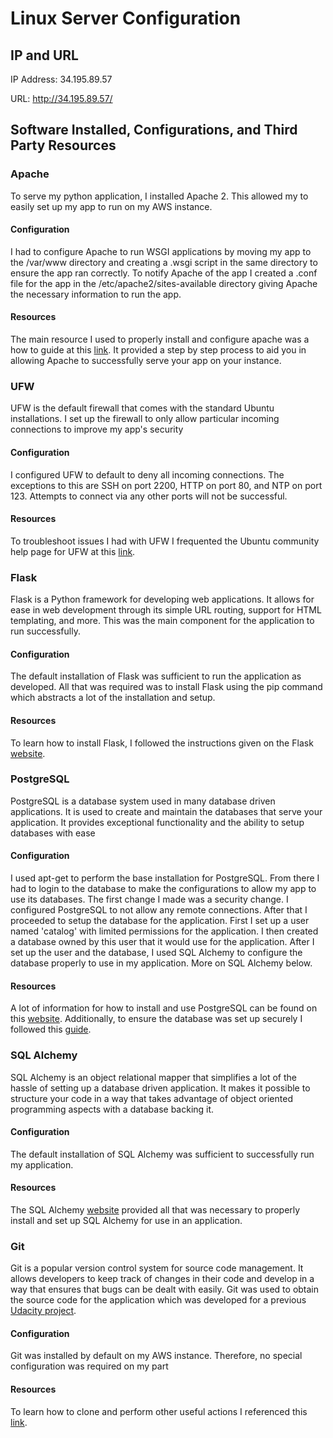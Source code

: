 # Linux Server Configuration

## IP and URL
IP Address: 34.195.89.57

URL: http://34.195.89.57/

## Software Installed, Configurations, and Third Party Resources

### Apache
To serve my python application, I installed Apache 2. This allowed my to easily set up my app to run on my AWS instance. 

#### Configuration
I had to configure Apache to run WSGI applications by moving my app to the /var/www directory and creating a .wsgi script in the
same directory to ensure the app ran correctly. To notify Apache of the app I created a .conf file for the app in the 
/etc/apache2/sites-available directory giving Apache the necessary information to run the app.  

#### Resources
The main resource I used to properly install and configure apache was a how to guide at this [link](https://www.digitalocean.com/community/tutorials/how-to-deploy-a-flask-application-on-an-ubuntu-vps). It provided a step by
step process to aid you in allowing Apache to successfully serve your app on your instance. 


### UFW
UFW is the default firewall that comes with the standard Ubuntu installations. I set up the firewall to only allow particular incoming 
connections to improve my app's security

#### Configuration
I configured UFW to default to deny all incoming connections. The exceptions to this are SSH on port 2200, HTTP on port 80, and NTP on 
port 123. Attempts to connect via any other ports will not be successful. 

#### Resources
To troubleshoot issues I had with UFW I frequented the Ubuntu community help page for UFW at this [link](https://help.ubuntu.com/community/UFW).


### Flask
Flask is a Python framework for developing web applications. It allows for ease in web development through its simple URL routing, 
support for HTML templating, and more. This was the main component for the application to run successfully.

#### Configuration
The default installation of Flask was sufficient to run the application as developed. All that was required was to install Flask using 
the pip command which abstracts a lot of the installation and setup. 

#### Resources
To learn how to install Flask, I followed the instructions given on the Flask [website](http://flask.pocoo.org/).


### PostgreSQL
PostgreSQL is a database system used in many database driven applications. It is used to create and maintain the databases that serve
your application. It provides exceptional functionality and the ability to setup databases with ease

#### Configuration
I used apt-get to perform the base installation for PostgreSQL. From there I had to login to the database to make the configurations to 
allow my app to use its databases. The first change I made was a security change. I configured PostgreSQL to not allow any remote 
connections. After that I proceeded to setup the database for the application. First I set up a user named 'catalog' with limited 
permissions for the application. I then created a database owned by this user that it would use for the application. After I set up the 
user and the database, I used SQL Alchemy to configure the database properly to use in my application. More on SQL Alchemy below.

#### Resources
A lot of information for how to install and use PostgreSQL can be found on this [website](https://www.postgresql.org/). Additionally, 
to ensure the database was set up securely I followed this [guide](https://www.digitalocean.com/community/tutorials/how-to-secure-postgresql-on-an-ubuntu-vps).


### SQL Alchemy
SQL Alchemy is an object relational mapper that simplifies a lot of the hassle of setting up a database driven application. It makes
it possible to structure your code in a way that takes advantage of object oriented programming aspects with a database backing it.

#### Configuration
The default installation of SQL Alchemy was sufficient to successfully run my application. 

#### Resources
The SQL Alchemy [website](https://www.sqlalchemy.org/) provided all that was necessary to properly install and set up SQL Alchemy for
use in an application. 


### Git
Git is a popular version control system for source code management. It allows developers to keep track of changes in their code and
develop in a way that ensures that bugs can be dealt with easily. Git was used to obtain the source code for the application which was
developed for a previous [Udacity project](https://github.com/TristinH/item-catalog).

#### Configuration
Git was installed by default on my AWS instance. Therefore, no special configuration was required on my part

#### Resources
To learn how to clone and perform other useful actions I referenced this [link](https://git-scm.com/).
